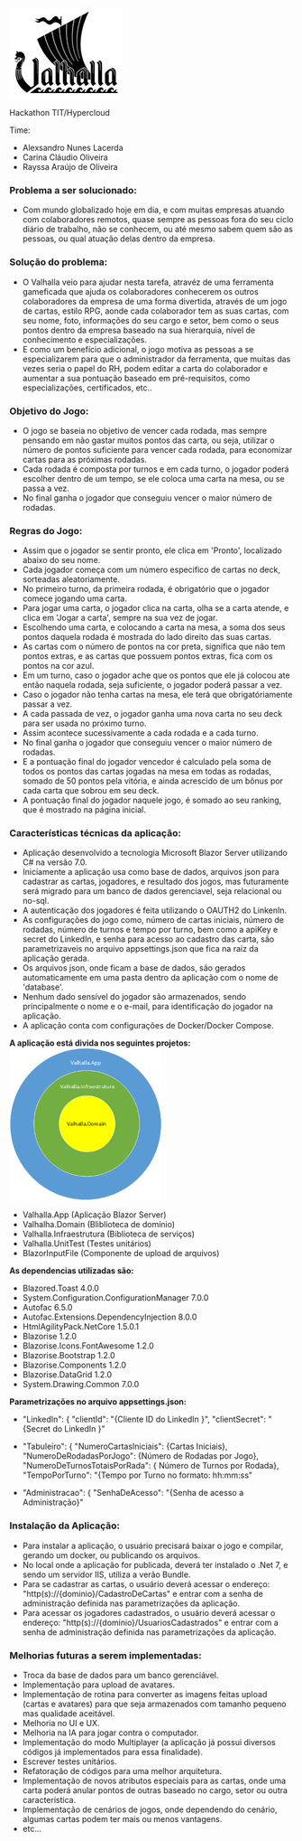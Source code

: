 ![alt text](https://github.com/alexsandronl/Valhalla/blob/main/logo.jpg?raw=true)

Hackathon TIT/Hypercloud

Time:
- Alexsandro Nunes Lacerda
- Carina Cláudio Oliveira
- Rayssa Araújo de Oliveira

### Problema a ser solucionado:

- Com mundo globalizado hoje em dia, e com muitas empresas atuando com colaboradores remotos, quase sempre as pessoas fora do seu ciclo diário de trabalho, não se conhecem, ou até mesmo sabem quem são as pessoas, ou qual atuação delas dentro da empresa.

### Solução do problema:

- O Valhalla veio para ajudar nesta tarefa, atravéz de uma ferramenta gameficada que ajuda os colaboradores conhecerem os outros colaboradores da empresa de uma forma divertida, através de um jogo de cartas, estilo RPG, aonde cada colaborador tem as suas cartas, com seu nome, foto, informações do seu cargo e setor, bem como o seus pontos dentro da empresa baseado na sua hierarquia, nível de conhecimento e especializações.
- E como um benefício adicional, o jogo motiva as pessoas a se especializarem para que o administrador da ferramenta, que muitas das vezes seria o papel do RH, podem editar a carta do colaborador e aumentar a sua pontuação baseado em pré-requisitos, como especializações, certificados, etc..

### Objetivo do Jogo:

- O jogo se baseia no objetivo de vencer cada rodada, mas sempre pensando em não gastar muitos pontos das carta, ou seja, utilizar o número de pontos suficiente para vencer cada rodada, para economizar cartas para as próximas rodadas.
- Cada rodada é composta por turnos e em cada turno, o jogador poderá escolher dentro de um tempo, se ele coloca uma carta na mesa, ou se passa a vez.
- No final ganha o jogador que conseguiu vencer o maior número de rodadas.

### Regras do Jogo:

- Assim que o jogador se sentir pronto, ele clica em 'Pronto', localizado abaixo do seu nome.
- Cada jogador começa com um número especifico de cartas no deck, sorteadas aleatoriamente.
- No primeiro turno, da primeira rodada, é obrigatório que o jogador comece jogando uma carta.
- Para jogar uma carta, o jogador clica na carta, olha se a carta atende, e clica em 'Jogar a carta', sempre na sua vez de jogar.
- Escolhendo uma carta, e colocando a carta na mesa, a soma dos seus pontos daquela rodada é mostrada do lado direito das suas cartas.
- As cartas com o número de pontos na cor preta, significa que não tem pontos extras, e as cartas que possuem pontos extras, fica com os pontos na cor azul.
- Em um turno, caso o jogador ache que os pontos que ele já colocou ate então naquela rodada, seja suficiente, o jogador poderá passar a vez.
- Caso o jogador não tenha cartas na mesa, ele terá que obrigatóriamente passar a vez.
- A cada passada de vez, o jogador ganha uma nova carta no seu deck para ser usada no próximo turno.
- Assim acontece sucessivamente a cada rodada e a cada turno.
- No final ganha o jogador que conseguiu vencer o maior número de rodadas.
- E a pontuação final do jogador vencedor é calculado pela soma de todos os pontos das cartas jogadas na mesa em todas as rodadas, somado de 50 pontos pela vitória, e ainda acrescido de um bônus por cada carta que sobrou em seu deck.
- A pontuação final do jogador naquele jogo, é somado ao seu ranking, que é mostrado na página inicial.

### Características técnicas da aplicação:

- Aplicação desenvolvido a tecnologia Microsoft Blazor Server utilizando C# na versão 7.0.
- Iniciamente a aplicação usa como base de dados, arquivos json para cadastrar as cartas, jogadores, e resultado dos jogos, mas futuramente será migrado para um banco de dados gerenciavel, seja relacional ou no-sql.
- A autenticação dos jogadores é feita utilizando o OAUTH2 do LinkenIn.
- As configurações do jogo como, número de cartas iniciais, número de rodadas, número de turnos e tempo por turno, bem como a apiKey e secret do LinkedIn, e senha para acesso ao cadastro das carta, são parametrizaveis no arquivo appsettings.json que fica na raiz da aplicação gerada.
- Os arquivos json, onde ficam a base de dados, são gerados automaticamente em uma pasta dentro da aplicação com o nome de 'database'.
- Nenhum dado sensível do jogador são armazenados, sendo principalmente o nome e o e-mail, para identificação do jogador na aplicação.
- A aplicação conta com configurações de Docker/Docker Compose.

**A aplicação está divida nos seguintes projetos:**
![alt text](https://github.com/alexsandronl/Valhalla/blob/main/Diagrama.png?raw=true)
* Valhalla.App (Aplicação Blazor Server)
* Valhalha.Domain (Bliblioteca de domínio)
* Valhalla.Infraestrutura (Biblioteca de serviços)
* Valhalla.UnitTest (Testes unitários)
* BlazorInputFile (Componente de upload de arquivos)

**As dependencias utilizadas são:**
* Blazored.Toast 4.0.0
* System.Configuration.ConfigurationManager 7.0.0
* Autofac 6.5.0
* Autofac.Extensions.DependencyInjection 8.0.0
* HtmlAgilityPack.NetCore 1.5.0.1
* Blazorise 1.2.0
* Blazorise.Icons.FontAwesome 1.2.0
* Blazorise.Bootstrap 1.2.0
* Blazorise.Components 1.2.0
* Blazorise.DataGrid 1.2.0
* System.Drawing.Common 7.0.0

**Parametrizações no arquivo appsettings.json:**
* "LinkedIn": {
    "clientId": "{Cliente ID do LinkedIn }",
    "clientSecret": "{Secret do LinkedIn }"
    
* "Tabuleiro": {
    "NumeroCartasIniciais": {Cartas Iniciais},
    "NumeroDeRodadasPorJogo": {Número de Rodadas por Jogo},
    "NumeroDeTurnosTotaisPorRada": { Número de Turnos por Rodada},
    "TempoPorTurno": "{Tempo por Turno no formato: hh:mm:ss"
    
* "Administracao": {
    "SenhaDeAcesso": "{Senha de acesso a Administração}"

### Instalação da Aplicação:

- Para instalar a aplicação, o usuário precisará baixar o jogo e compilar, gerando um docker, ou publicando os arquivos.
- No local onde a aplicação for publicada, deverá ter instalado o .Net 7, e sendo um servidor IIS, utiliza a verão Bundle.
- Para se cadastrar as cartas, o usuário deverá acessar o endereço: "http(s)://{dominio}/CadastroDeCartas" e entrar com a senha de administração definida nas parametrizações da aplicação.
- Para acessar os jogadores cadastrados, o usuário deverá acessar o endereço: "http(s)://{dominio}/UsuariosCadastrados" e entrar com a senha de administração definida nas parametrizações da aplicação.

### Melhorias futuras a serem implementadas:
  
  - Troca da base de dados para um banco gerenciável.
  - Implementação para upload de avatares.
  - Implementação de rotina para converter as imagens feitas upload (cartas e avatares) para que seja armazenados com tamanho pequeno mas qualidade aceitável.
  - Melhoria no UI e UX.
  - Melhoria na IA para jogar contra o computador.
  - Implementação do modo Multiplayer (a aplicação já possui diversos códigos já implementados para essa finalidade).
  - Escrever testes unitários.
  - Refatoração de códigos para uma melhor arquitetura.
  - Implementação de novos atributos especiais para as cartas, onde uma carta poderá anular pontos de outras baseado no cargo, setor ou outra característica.
  - Implementação de cenários de jogos, onde dependendo do cenário, algumas cartas podem ter mais ou menos vantagens.
  - etc...
